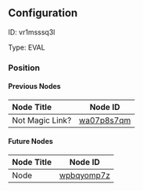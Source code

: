 # <nil>
## Configuration
ID:  vr1msssq3l

Type: EVAL 








### Position

#### Previous Nodes
| Node Title | Node ID |
| :------------- | ------------ |
| Not Magic Link? | [wa07p8s7qm](./wa07p8s7qm.md) | 
 
 #### Future Nodes
| Node Title | Node ID |
| :------------- | ------------ |
| Node |[wpbqyomp7z](./wpbqyomp7z.md) | 